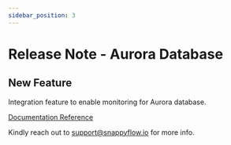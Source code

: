 ```yaml
---
sidebar_position: 3 
---
```

# Release Note - Aurora Database

## New Feature

Integration feature to enable monitoring for Aurora database.

[Documentation Reference](/docs/Integrations/auroraDB/overview/)

Kindly reach out to [support@snappyflow.io](mailto:support@snappyflow.io) for more info.







